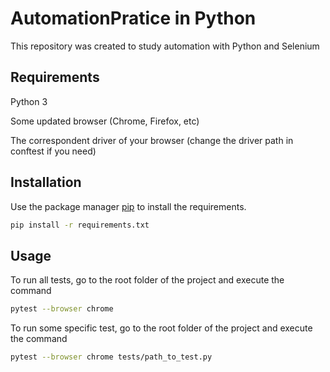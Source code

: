 # AutomationPratice in Python

This repository was created to study automation with Python and Selenium

## Requirements

Python 3

Some updated browser (Chrome, Firefox, etc)

The correspondent driver of your browser (change the driver path in conftest if you need)
## Installation

Use the package manager [pip](https://pip.pypa.io/en/stable/) to install the requirements.

```bash
pip install -r requirements.txt
```

## Usage
To run all tests, go to the root folder of the project and execute the command
```bash
pytest --browser chrome
```

To run some specific test, go to the root folder of the project and execute the command
```bash
pytest --browser chrome tests/path_to_test.py
```
